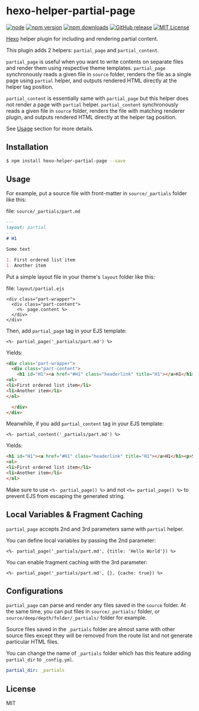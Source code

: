 # hexo-helper-partial-page

[![node](https://img.shields.io/node/v/hexo-helper-partial-page.svg?style=flat-square)](https://www.npmjs.com/package/hexo-helper-partial-page)
[![npm version](https://img.shields.io/npm/v/hexo-helper-partial-page.svg?style=flat-square)](https://www.npmjs.com/package/hexo-helper-partial-page)
[![npm downloads](https://img.shields.io/npm/dt/hexo-helper-partial-page.svg?style=flat-square)](https://www.npmjs.com/package/hexo-helper-partial-page)
[![GitHub release](https://img.shields.io/github/release/kulikala/hexo-helper-partial-page.svg?style=flat-square)](https://github.com/kulikala/hexo-helper-partial-page/releases/latest)
[![MIT License](https://img.shields.io/badge/licence-MIT-blue.svg?style=flat-square)](LICENSE)

[Hexo] helper plugin for including and rendering partial content.

This plugin adds 2 helpers: `partial_page` and `partial_content`.

`partial_page` is useful when you want to write contents on separate files and render them using respective theme templates.
`partial_page` synchronously reads a given file in `source` folder,
renders the file as a single page using `partial` helper,
and outputs rendered HTML directly at the helper tag position.

`partial_content` is essentially same with `partial_page` but this helper does not render a page with `partial` helper.
`partial_content` synchronously reads a given file in `source` folder,
renders the file with matching renderer plugin,
and outputs rendered HTML directly at the helper tag position.

See [Usage](#Usage) section for more details.

## Installation

``` bash
$ npm install hexo-helper-partial-page --save
```

## Usage

For example, put a source file with front-matter in `source/_partials` folder like this:

file: `source/_partials/part.md`

```markdown:source/_partials/part.md
---
layout: partial
---
# H1

Some text

1. First ordered list item
1. Another item
```

Put a simple layout file in your theme's `layout` folder like this:

file: `layout/partial.ejs`

```ejs:layout/partial.ejs
<div class="part-wrapper">
  <div class="part-content">
    <%- page.content %>
  </div>
</div>
```

Then, add `partial_page` tag in your EJS template:

```ejs
<%- partial_page('_partials/part.md') %>
```

Yields:

```html
<div class="part-wrapper">
  <div class="part-content">
    <h1 id="H1"><a href="#H1" class="headerlink" title="H1"></a>H1</h1><p>Some text</p>
<ol>
<li>First ordered list item</li>
<li>Another item</li>
</ol>

  </div>
</div>
```

Meanwhile, if you add `partial_content` tag in your EJS template:

```ejs
<%- partial_content('_partials/part.md') %>
```

Yields:

```html
<h1 id="H1"><a href="#H1" class="headerlink" title="H1"></a>H1</h1><p>Some text</p>
<ol>
<li>First ordered list item</li>
<li>Another item</li>
</ol>
```

Make sure to use `<%- partial_page() %>` and not `<%= partial_page() %>` to prevent EJS from escaping the generated string.

## Local Variables & Fragment Caching

`partial_page` accepts 2nd and 3rd parameters same with `partial` helper.

You can define local variables by passing the 2nd parameter:

```ejs
<%- partial_page('_partials/part.md', {title: 'Hello World'}) %>
```

You can enable fragment caching with the 3rd parameter:

```ejs
<%- partial_page('_partials/part.md', {}, {cache: true}) %>
```

## Configurations

`partial_page` can parse and render any files saved in the `source` folder.
At the same time, you can put files in `source/_partials/` folder,
or `source/deep/depth/folder/_partials/` folder for example.

Source files saved in the `_partials` folder are almost same with other source files except they will be removed from the route list and not generate particular HTML files.

You can change the name of `_partials` folder which has this feature adding `partial_dir` to `_config.yml`.

```yaml
partial_dir: _partials
```

## License

MIT

[Hexo]: http://hexo.io/
